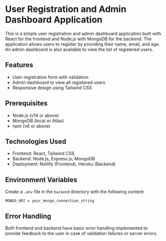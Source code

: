# User Registration and Admin Dashboard Application

This is a simple user registration and admin dashboard application built with React for the frontend and Node.js with MongoDB for the backend. The application allows users to register by providing their name, email, and age. An admin dashboard is also available to view the list of registered users.

## Features

- User registration form with validation
- Admin dashboard to view all registered users
- Responsive design using Tailwind CSS

## Prerequisites

- Node.js (v14 or above)
- MongoDB (local or Atlas)
- npm (v6 or above)

## Technologies Used

- Frontend: React, Tailwind CSS
- Backend: Node.js, Express.js, MongoDB
- Deployment: Netlify (Frontend), Heroku (Backend)

## Environment Variables

Create a `.env` file in the `backend` directory with the following content:

`MONGO_URI = your_mongo_connection_string`

## Error Handling

Both frontend and backend have basic error handling implemented to provide feedback to the user in case of validation failures or server errors.